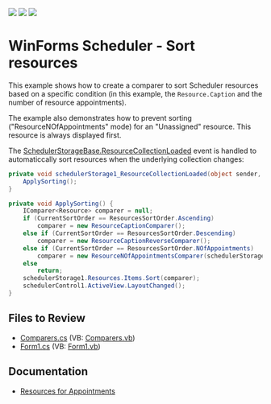 <!-- default badges list -->
![](https://img.shields.io/endpoint?url=https://codecentral.devexpress.com/api/v1/VersionRange/128636090/15.2.4%2B)
[![](https://img.shields.io/badge/Open_in_DevExpress_Support_Center-FF7200?style=flat-square&logo=DevExpress&logoColor=white)](https://supportcenter.devexpress.com/ticket/details/E3124)
[![](https://img.shields.io/badge/📖_How_to_use_DevExpress_Examples-e9f6fc?style=flat-square)](https://docs.devexpress.com/GeneralInformation/403183)
<!-- default badges end -->

# WinForms Scheduler - Sort resources

This example shows how to create a comparer to sort Scheduler resources based on a specific condition (in this example, the `Resource.Caption` and the number of resource appointments).

The example also demonstrates how to prevent sorting ("ResourceNOfAppointments" mode) for an "Unassigned" resource. This resource is always displayed first.

The [SchedulerStorageBase.ResourceCollectionLoaded](https://docs.devexpress.com/CoreLibraries/DevExpress.XtraScheduler.SchedulerStorageBase.ResourceCollectionLoaded) event is handled to automaticcally sort resources when the underlying collection changes:

```csharp
private void schedulerStorage1_ResourceCollectionLoaded(object sender, System.EventArgs e) {
    ApplySorting();
}

private void ApplySorting() {
    IComparer<Resource> comparer = null;
    if (CurrentSortOrder == ResourcesSortOrder.Ascending)
        comparer = new ResourceCaptionComparer();
    else if (CurrentSortOrder == ResourcesSortOrder.Descending)
        comparer = new ResourceCaptionReverseComparer();
    else if (CurrentSortOrder == ResourcesSortOrder.NOfAppointments)
        comparer = new ResourceNOfAppointmentsComparer(schedulerStorage1);
    else
        return;
    schedulerStorage1.Resources.Items.Sort(comparer);
    schedulerControl1.ActiveView.LayoutChanged();
}
```


## Files to Review

* [Comparers.cs](./CS/Comparers.cs) (VB: [Comparers.vb](./VB/Comparers.vb))
* [Form1.cs](./CS/Form1.cs) (VB: [Form1.vb](./VB/Form1.vb))


## Documentation

* [Resources for Appointments](https://docs.devexpress.com/WindowsForms/1756/controls-and-libraries/scheduler/appointments/resources-for-appointments)
